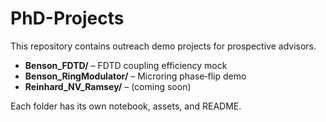 # PhD-Projects

This repository contains outreach demo projects for prospective advisors.

- **Benson_FDTD/** – FDTD coupling efficiency mock  
- **Benson_RingModulator/** – Microring phase‑flip demo  
- **Reinhard_NV_Ramsey/** – (coming soon)

Each folder has its own notebook, assets, and README.
